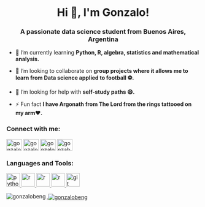 <h1 align="center">Hi 👋, I'm Gonzalo!</h1>
<h3 align="center">A passionate data science student from Buenos Aires, Argentina</h3>

- 🌱 I’m currently learning **Python, R, algebra, statistics and mathematical analysis.**

- 👯 I’m looking to collaborate on **group projects where it allows me to learn from Data science applied to football ⚽.**

- 🤝 I’m looking for help with **self-study paths 😄.**

- ⚡ Fun fact **I have Argonath from The Lord from the rings tattooed on my arm❤️.**

<h3 align="left">Connect with me:</h3>
<p align="left">
<a href="mailto:gonzalobeng@gmail.com" target="_blank"><img align="center" src="https://cdn.jsdelivr.net/npm/simple-icons@v3/icons/gmail.svg" alt="gonzalobeng" height="30" width="40" /></a>
<a href="https://linkedin.com/in/gonzalobeng" target="_blank"><img align="center" src="https://cdn.jsdelivr.net/npm/simple-icons@v3/icons/linkedin.svg" alt="gonzalobeng" height="30" width="40" /></a>
<a href="https://twitter.com/gonzalobeng" target="_blank"><img align="center" src="https://cdn.jsdelivr.net/npm/simple-icons@v3/icons/twitter.svg" alt="gonzalobeng" height="30" width="40" /></a>
<a href="https://www.instagram.com/gonzabeng/" target="_blank"><img align="center" src="https://cdn.jsdelivr.net/npm/simple-icons@v3/icons/instagram.svg" alt="gonzabeng" height="30" width="40" /></a>
</p>

<h3 align="left">Languages and Tools:</h3>
<p align="left"> <a href="https://www.python.org" target="_blank"> <img src="https://cdn.jsdelivr.net/npm/simple-icons@v3/icons/python.svg" alt="python" width="35" height="35"/> <!-- </a> <a href="https://numpy.org/" target="_blank"> <img src="https://cdn.jsdelivr.net/npm/simple-icons@v3/icons/numpy.svg" alt="numpy" width="35" height="35"/> </a> <a href="https://pandas.pydata.org/" target="_blank"> <img src="https://cdn.jsdelivr.net/npm/simple-icons@v3/icons/pandas.svg" alt="pandas" width="35" height="35"/> <a href="https://powerbi.microsoft.com/es-es/" target="_blank"> <img src="https://cdn.jsdelivr.net/npm/simple-icons@v3/icons/powerbi.svg" alt="powerbi" width="35" height="35"/> --> </a> <a href="https://jupyter.org/" target="_blank"> <img src="https://cdn.jsdelivr.net/npm/simple-icons@v3/icons/jupyter.svg" alt="r" width="35" height="35"/> </a> <!-- <a href="https://www.mysql.com/" target="_blank"> <img src="https://cdn.jsdelivr.net/npm/simple-icons@v3/icons/mysql.svg" alt="r" width="40" height="40"/> <a href="https://www.microsoft.com/es-es/microsoft-365/excel" target="_blank"> <img src="https://img.icons8.com/ios-filled/ms-excel.png" alt="r" width="35" height="35"/> <a href="https://www.google.com/sheets/about/" target="_blank"> <img src="https://img.icons8.com/ios-filled/google-sheets.png" alt="r" width="35" height="35"/> --> <a href="https://www.r-project.org" target="_blank"> <img src="https://cdn.jsdelivr.net/npm/simple-icons@v3/icons/r.svg" alt="r" width="35" height="35"/> </a> <a href="https://www.rstudio.com/" target="_blank"> <img src="https://cdn.jsdelivr.net/npm/simple-icons@v3/icons/rstudio.svg" alt="r" width="35" height="35"/> </a> <a href="https://git-scm.com/" target="_blank"> <img src="https://cdn.jsdelivr.net/npm/simple-icons@v3/icons/git.svg" alt="git" width="35" height="35"/> </p>

<p><img align="left" src="https://github-readme-stats.vercel.app/api/top-langs?username=gonzalobeng&show_icons=true&locale=en&layout=compact&theme=dark" alt="gonzalobeng" /></p>
<p>&nbsp;<img align="center" src="https://github-readme-stats.vercel.app/api?username=gonzalobeng&show_icons=true&locale=en&theme=dark" alt="gonzalobeng" /></p>
